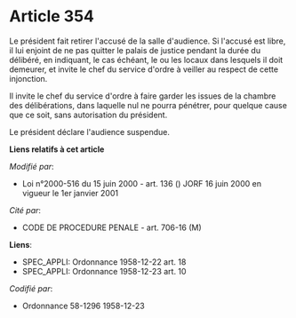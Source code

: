 # Article 354

Le président fait retirer l'accusé de la salle d'audience. Si l'accusé est libre, il lui enjoint de ne pas quitter le palais
de justice pendant la durée du délibéré, en indiquant, le cas échéant, le ou les locaux dans lesquels il doit demeurer, et
invite le chef du service d'ordre à veiller au respect de cette injonction.

Il invite le chef du service d'ordre à faire garder les issues de la chambre des délibérations, dans laquelle nul ne pourra
pénétrer, pour quelque cause que ce soit, sans autorisation du président.

Le président déclare l'audience suspendue.

**Liens relatifs à cet article**

_Modifié par_:

  - Loi n°2000-516 du 15 juin 2000 - art. 136 () JORF 16 juin 2000 en vigueur le 1er janvier 2001

_Cité par_:

  - CODE DE PROCEDURE PENALE - art. 706-16 (M)

**Liens**:

  - SPEC_APPLI: Ordonnance 1958-12-22 art. 18
  - SPEC_APPLI: Ordonnance 1958-12-23 art. 10

_Codifié par_:

  - Ordonnance 58-1296 1958-12-23
